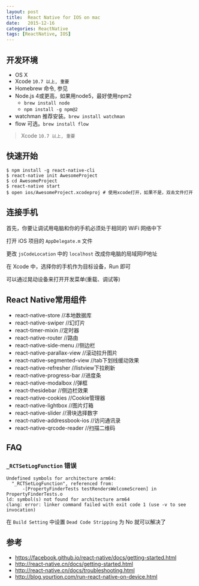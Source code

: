 ```yaml
---
layout: post
title:  React Native for IOS on mac
date:   2015-12-16
categories: ReactNative
tags: [ReactNative, IOS]
---
```



开发环境
-------

- OS X
- Xcode `10.7 以上, 重要`
- Homebrew 命令, 参见 [](http://scsidisk.github.io/2015/11/use_homebrew_on_mac/)
- Node.js 4或更高，如果用node5，最好使用npm2
    - `brew install node`
    - `npm install -g npm@2`
- watchman 推荐安装。`brew install watchman`
- flow 可选。`brew install flow`

> Xcode `10.7 以上, 重要`

快速开始
-------

    $ npm install -g react-native-cli
    $ react-native init AwesomeProject
    $ cd AwesomeProject
    $ react-native start
    $ open ios/AwesomeProject.xcodeproj # 使用xcode打开，如果不是，双击文件打开

连接手机
-------

首先，你要让调试用电脑和你的手机必须处于相同的 WiFi 网络中下

打开 iOS 项目的 `AppDelegate.m` 文件

更改 `jsCodeLocation` 中的 `localhost` 改成你电脑的局域网IP地址

在 Xcode 中，选择你的手机作为目标设备，Run 即可

可以通过晃动设备来打开开发菜单(重载、调试等)

React Native常用组件
-------------------

- react-native-store //本地数据库
- react-native-swiper //幻灯片
- react-timer-mixin //定时器
- react-native-router //路由
- react-native-side-menu //侧边栏
- react-native-parallax-view //滚动拉升图片
- react-native-segmented-view //tab下划线缓动效果
- react-native-refresher //listview下拉刷新
- react-native-progress-bar //进度条
- react-native-modalbox //弹框
- react-thesidebar //侧边栏效果
- react-native-cookies //Cookie管理器
- react-native-lightbox //图片灯箱
- react-native-slider //滑块选择数字
- react-native-addressbook-ios //访问通讯录
- react-native-qrcode-reader //扫描二维码

FAQ
---

### `_RCTSetLogFunction` 错误

    Undefined symbols for architecture arm64:
      "_RCTSetLogFunction", referenced from:
          -[PropertyFinderTests testRendersWelcomeScreen] in PropertyFinderTests.o
    ld: symbol(s) not found for architecture arm64
    clang: error: linker command failed with exit code 1 (use -v to see invocation)

在 `Build Setting` 中设置 `Dead Code Stripping` 为 No 就可以解决了


参考
----

* https://facebook.github.io/react-native/docs/getting-started.html
* http://react-native.cn/docs/getting-started.html
* http://react-native.cn/docs/troubleshooting.html
* http://blog.yourtion.com/run-react-native-on-device.html
